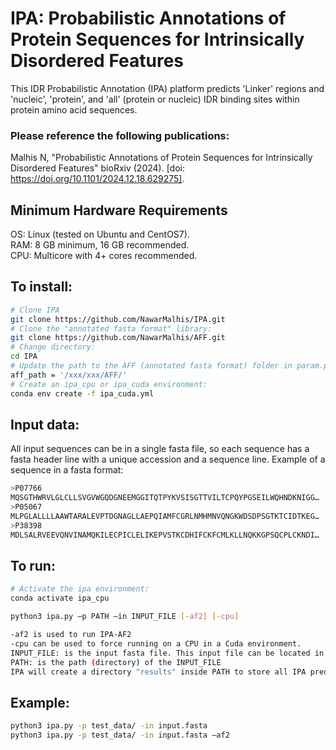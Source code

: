 # IPA: Probabilistic Annotations of Protein Sequences for Intrinsically Disordered Features

This IDR Probabilistic Annotation (IPA) platform predicts 'Linker' regions and 'nucleic', 'protein', and 'all' (protein or
nucleic) IDR binding sites within protein amino acid sequences.

### Please reference the following publications:
Malhis N, "Probabilistic Annotations of Protein Sequences for Intrinsically Disordered Features" bioRxiv (2024). [doi: https://doi.org/10.1101/2024.12.18.629275].

## Minimum Hardware Requirements
OS: Linux (tested on Ubuntu and CentOS7).  
RAM: 8 GB minimum, 16 GB recommended.  
CPU: Multicore with 4+ cores recommended.  

## To install:
```bash
# Clone IPA
git clone https://github.com/NawarMalhis/IPA.git
# Clone the "annotated fasta format" library:	
git clone https://github.com/NawarMalhis/AFF.git
# Change directory:	
cd IPA
# Update the path to the AFF (annotated fasta format) folder in param.py
aff_path = '/xxx/xxx/AFF/'
# Create an ipa_cpu or ipa_cuda environment:
conda env create -f ipa_cuda.yml
```

## Input data:
All input sequences can be in a single fasta file, so each sequence has a fasta header line with a unique accession and a
sequence line. Example of a sequence in a fasta format:  
```bash
>P07766
MQSGTHWRVLGLCLLSVGVWGQDGNEEMGGITQTPYKVSISGTTVILTCPQYPGSEILWQHNDKNIGG…
>P05067
MLPGLALLLLAAWTARALEVPTDGNAGLLAEPQIAMFCGRLNMHMNVQNGKWDSDPSGTKTCIDTKEG…
>P38398
MDLSALRVEEVQNVINAMQKILECPICLELIKEPVSTKCDHIFCKFCMLKLLNQKKGPSQCPLCKNDI…
```


## To run:
```bash
# Activate the ipa environment:
conda activate ipa_cpu

python3 ipa.py –p PATH –in INPUT_FILE [-af2] [-cpu]

-af2 is used to run IPA-AF2
-cpu can be used to force running on a CPU in a Cuda environment.
INPUT_FILE: is the input fasta file. This input file can be located in any accessible directory.
PATH: is the path (directory) of the INPUT_FILE
IPA will create a directory "results" inside PATH to store all IPA predictions.
```

## Example:
```bash
python3 ipa.py -p test_data/ -in input.fasta
python3 ipa.py -p test_data/ -in input.fasta –af2
```
